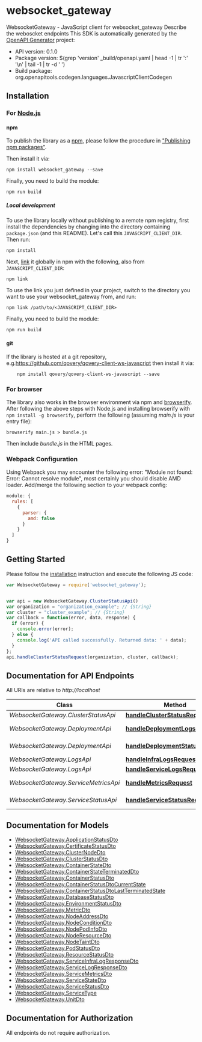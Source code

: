 # websocket_gateway

WebsocketGateway - JavaScript client for websocket_gateway
Describe the weboscket endpoints
This SDK is automatically generated by the [OpenAPI Generator](https://openapi-generator.tech) project:

- API version: 0.1.0
- Package version: $(grep &#39;version&#39; _build/openapi.yaml | head -1 | tr &#39;:&#39; &#39;\n&#39; | tail -1 | tr -d &#39; &#39;)
- Build package: org.openapitools.codegen.languages.JavascriptClientCodegen

## Installation

### For [Node.js](https://nodejs.org/)

#### npm

To publish the library as a [npm](https://www.npmjs.com/), please follow the procedure in ["Publishing npm packages"](https://docs.npmjs.com/getting-started/publishing-npm-packages).

Then install it via:

```shell
npm install websocket_gateway --save
```

Finally, you need to build the module:

```shell
npm run build
```

##### Local development

To use the library locally without publishing to a remote npm registry, first install the dependencies by changing into the directory containing `package.json` (and this README). Let's call this `JAVASCRIPT_CLIENT_DIR`. Then run:

```shell
npm install
```

Next, [link](https://docs.npmjs.com/cli/link) it globally in npm with the following, also from `JAVASCRIPT_CLIENT_DIR`:

```shell
npm link
```

To use the link you just defined in your project, switch to the directory you want to use your websocket_gateway from, and run:

```shell
npm link /path/to/<JAVASCRIPT_CLIENT_DIR>
```

Finally, you need to build the module:

```shell
npm run build
```

#### git

If the library is hosted at a git repository, e.g.https://github.com/qovery/qovery-client-ws-javascript
then install it via:

```shell
    npm install qovery/qovery-client-ws-javascript --save
```

### For browser

The library also works in the browser environment via npm and [browserify](http://browserify.org/). After following
the above steps with Node.js and installing browserify with `npm install -g browserify`,
perform the following (assuming *main.js* is your entry file):

```shell
browserify main.js > bundle.js
```

Then include *bundle.js* in the HTML pages.

### Webpack Configuration

Using Webpack you may encounter the following error: "Module not found: Error:
Cannot resolve module", most certainly you should disable AMD loader. Add/merge
the following section to your webpack config:

```javascript
module: {
  rules: [
    {
      parser: {
        amd: false
      }
    }
  ]
}
```

## Getting Started

Please follow the [installation](#installation) instruction and execute the following JS code:

```javascript
var WebsocketGateway = require('websocket_gateway');


var api = new WebsocketGateway.ClusterStatusApi()
var organization = "organization_example"; // {String} 
var cluster = "cluster_example"; // {String} 
var callback = function(error, data, response) {
  if (error) {
    console.error(error);
  } else {
    console.log('API called successfully. Returned data: ' + data);
  }
};
api.handleClusterStatusRequest(organization, cluster, callback);

```

## Documentation for API Endpoints

All URIs are relative to *http://localhost*

Class | Method | HTTP request | Description
------------ | ------------- | ------------- | -------------
*WebsocketGateway.ClusterStatusApi* | [**handleClusterStatusRequest**](docs/ClusterStatusApi.md#handleClusterStatusRequest) | **GET** /cluster/status | 
*WebsocketGateway.DeploymentApi* | [**handleDeploymentLogsRequest**](docs/DeploymentApi.md#handleDeploymentLogsRequest) | **GET** /deployment/logs | 
*WebsocketGateway.DeploymentApi* | [**handleDeploymentStatusRequest**](docs/DeploymentApi.md#handleDeploymentStatusRequest) | **GET** /deployment/status | 
*WebsocketGateway.LogsApi* | [**handleInfraLogsRequest**](docs/LogsApi.md#handleInfraLogsRequest) | **GET** /infra/logs | 
*WebsocketGateway.LogsApi* | [**handleServiceLogsRequest**](docs/LogsApi.md#handleServiceLogsRequest) | **GET** /service/logs | 
*WebsocketGateway.ServiceMetricsApi* | [**handleMetricsRequest**](docs/ServiceMetricsApi.md#handleMetricsRequest) | **GET** /service/metrics | 
*WebsocketGateway.ServiceStatusApi* | [**handleServiceStatusRequest**](docs/ServiceStatusApi.md#handleServiceStatusRequest) | **GET** /service/status | 


## Documentation for Models

 - [WebsocketGateway.ApplicationStatusDto](docs/ApplicationStatusDto.md)
 - [WebsocketGateway.CertificateStatusDto](docs/CertificateStatusDto.md)
 - [WebsocketGateway.ClusterNodeDto](docs/ClusterNodeDto.md)
 - [WebsocketGateway.ClusterStatusDto](docs/ClusterStatusDto.md)
 - [WebsocketGateway.ContainerStateDto](docs/ContainerStateDto.md)
 - [WebsocketGateway.ContainerStateTerminatedDto](docs/ContainerStateTerminatedDto.md)
 - [WebsocketGateway.ContainerStatusDto](docs/ContainerStatusDto.md)
 - [WebsocketGateway.ContainerStatusDtoCurrentState](docs/ContainerStatusDtoCurrentState.md)
 - [WebsocketGateway.ContainerStatusDtoLastTerminatedState](docs/ContainerStatusDtoLastTerminatedState.md)
 - [WebsocketGateway.DatabaseStatusDto](docs/DatabaseStatusDto.md)
 - [WebsocketGateway.EnvironmentStatusDto](docs/EnvironmentStatusDto.md)
 - [WebsocketGateway.MetricDto](docs/MetricDto.md)
 - [WebsocketGateway.NodeAddressDto](docs/NodeAddressDto.md)
 - [WebsocketGateway.NodeConditionDto](docs/NodeConditionDto.md)
 - [WebsocketGateway.NodePodInfoDto](docs/NodePodInfoDto.md)
 - [WebsocketGateway.NodeResourceDto](docs/NodeResourceDto.md)
 - [WebsocketGateway.NodeTaintDto](docs/NodeTaintDto.md)
 - [WebsocketGateway.PodStatusDto](docs/PodStatusDto.md)
 - [WebsocketGateway.ResourceStatusDto](docs/ResourceStatusDto.md)
 - [WebsocketGateway.ServiceInfraLogResponseDto](docs/ServiceInfraLogResponseDto.md)
 - [WebsocketGateway.ServiceLogResponseDto](docs/ServiceLogResponseDto.md)
 - [WebsocketGateway.ServiceMetricsDto](docs/ServiceMetricsDto.md)
 - [WebsocketGateway.ServiceStateDto](docs/ServiceStateDto.md)
 - [WebsocketGateway.ServiceStatusDto](docs/ServiceStatusDto.md)
 - [WebsocketGateway.ServiceType](docs/ServiceType.md)
 - [WebsocketGateway.UnitDto](docs/UnitDto.md)


## Documentation for Authorization

All endpoints do not require authorization.
